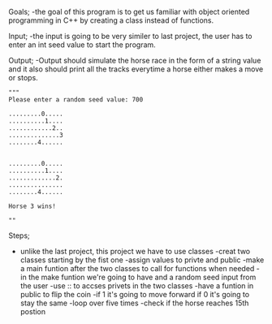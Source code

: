 Goals;
-the goal of this program is to get us familiar with object oriented programming in C++
by creating a class instead of functions.

Input;
-the input is going to be very similer to last project, the user has to enter an int seed value
to start the program.

Output;
-Output should simulate the horse race in the form of a string value and it also should print
all the tracks everytime a horse either makes a move or stops.

	"""
	Please enter a random seed value: 700

	.........0.....
	..........1....
	............2..
	..............3
	........4......


	.........0.....
	..........1....
	.............2.
	...............
	........4......

	Horse 3 wins!

	""


Steps;
- unlike the last project, this project we have to use classes
-creat two classes starting by the fist one
-assign values to privte and public
-make a main funtion after the two classes to call for functions when needed
-in the make funtion we're going to have and a random seed input from the user
-use :: to accses privets in the two classes
-have a funtion in public to flip the coin
-if 1 it's going to move forward if 0 it's going to stay the same
-loop over five times
-check if the horse reaches 15th postion
